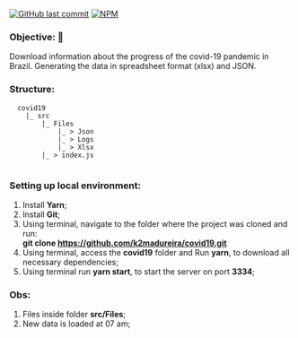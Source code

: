 [![GitHub last commit](https://img.shields.io/github/last-commit/rocketseat/react-native-template-rocketseat-advanced.svg)](https://github.com/k2madureira/Gobarber_web/commits/master)
[![NPM](https://img.shields.io/npm/l/react-native-template-rocketseat-advanced.svg)](https://choosealicense.com/licenses/mit)

### Objective: 🤨

Download information about the progress of the covid-19 pandemic in Brazil. Generating the data in spreadsheet format (xlsx) and JSON.

### Structure:

```
  covid19
    |_ src
        |_ Files
            |_ > Json
            |_ > Logs
            |_ > Xlsx
        |_ > index.js
       
```


### Setting up local environment:

1. Install **Yarn**;
2. Install **Git**;
3. Using terminal, navigate to the folder where the project was cloned and run:<br> **git clone https://github.com/k2madureira/covid19.git** 
4. Using terminal, access the **covid19** folder and Run **yarn**, to download all necessary dependencies;
5. Using terminal run **yarn start**, to start the server on port **3334**;

### Obs:

1. Files inside folder **src/Files**;
2. New data is loaded at 07 am;
